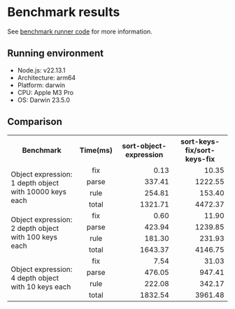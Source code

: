 # Benchmark results

See [benchmark runner code](run.js) for more information.

## Running environment

- Node.js: v22.13.1
- Architecture: arm64
- Platform: darwin
- CPU: Apple M3 Pro
- OS: Darwin 23.5.0

## Comparison

<table><tr><th style="text-align:center;">Benchmark</th><th style="text-align:center;">Time(ms)</th><th style="text-align:center;">sort-object-expression</th><th style="text-align:center;">sort-keys-fix/sort-keys-fix</th></tr><tr><td rowspan="4">Object expression:<br/>1 depth object with 10000 keys each</td><td style="text-align:center";>fix</td><td style="text-align:end";>0.13</td><td style="text-align:end";>10.35</td></tr><tr><td style="text-align:center";>parse</td><td style="text-align:end";>337.41</td><td style="text-align:end";>1222.55</td></tr><tr><td style="text-align:center";>rule</td><td style="text-align:end";>254.81</td><td style="text-align:end";>153.40</td></tr><tr><td style="text-align:center";>total</td><td style="text-align:end";>1321.71</td><td style="text-align:end";>4472.37</td></tr><tr><td rowspan="4">Object expression:<br/>2 depth object with 100 keys each</td><td style="text-align:center";>fix</td><td style="text-align:end";>0.60</td><td style="text-align:end";>11.90</td></tr><tr><td style="text-align:center";>parse</td><td style="text-align:end";>423.94</td><td style="text-align:end";>1239.85</td></tr><tr><td style="text-align:center";>rule</td><td style="text-align:end";>181.30</td><td style="text-align:end";>231.93</td></tr><tr><td style="text-align:center";>total</td><td style="text-align:end";>1643.37</td><td style="text-align:end";>4146.75</td></tr><tr><td rowspan="4">Object expression:<br/>4 depth object with 10 keys each</td><td style="text-align:center";>fix</td><td style="text-align:end";>7.54</td><td style="text-align:end";>31.03</td></tr><tr><td style="text-align:center";>parse</td><td style="text-align:end";>476.05</td><td style="text-align:end";>947.41</td></tr><tr><td style="text-align:center";>rule</td><td style="text-align:end";>222.08</td><td style="text-align:end";>342.17</td></tr><tr><td style="text-align:center";>total</td><td style="text-align:end";>1832.54</td><td style="text-align:end";>3961.48</td></tr></table>

